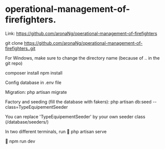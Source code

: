 # operational-management-of-firefighters.

Link: https://github.com/aronaNg/operational-management-of-firefighters

git clone https://github.com/aronaNg/operational-management-of-firefighters..git

For Windows, make sure to change the directory name (because of .. in the git repo)

composer install
npm install

Config database in .env file

Migration: php artisan migrate

Factory and seeding (fill the database with fakers): 
php artisan db:seed --class=TypeEquipementSeeder

You can replace 'TypeEquipementSeeder' by your own seeder class (/database/seeders/)

In two different terminals, run
🔨 php artisan serve 

🔨 npm run dev


